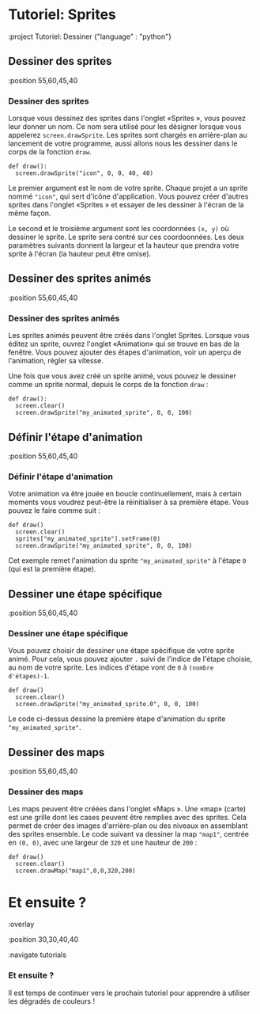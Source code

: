 # Tutoriel: Sprites

:project Tutoriel: Dessiner {"language" : "python"}

## Dessiner des sprites

:position 55,60,45,40

### Dessiner des sprites

Lorsque vous dessinez des sprites dans l'onglet &laquo;Sprites <i class="fa fa-image"></i>&raquo;, vous pouvez leur donner un nom.
Ce nom sera utilisé pour les désigner lorsque vous appelerez ```screen.drawSprite```. Les sprites
sont chargés en arrière-plan au lancement de votre programme, aussi allons nous les dessiner
dans le corps de la fonction ```draw```.

```
def draw():
  screen.drawSprite("icon", 0, 0, 40, 40)
```

Le premier argument est le nom de votre sprite. Chaque projet a un sprite nommé
`"icon"`, qui sert d'icône d'application. Vous pouvez créer d'autres sprites dans
l'onglet &laquo;Sprites <i class="fa fa-image"></i>&raquo; et essayer de les dessiner à l'écran de la même façon.

Le second et le troisième argument sont les coordonnées `(x, y)` où dessiner le sprite.
Le sprite sera centré sur ces coordoonnées. Les deux paramètres suivants donnent
la largeur et la hauteur que prendra votre sprite à l'écran (la hauteur peut être omise).

## Dessiner des sprites animés

:position 55,60,45,40

### Dessiner des sprites animés

Les sprites animés peuvent être créés dans l'onglet Sprites. Lorsque vous éditez un sprite,
ouvrez l'onglet &laquo;Animation&raquo; qui se trouve en bas de la fenêtre. Vous pouvez ajouter des étapes d'animation,
voir un aperçu de l'animation, régler sa vitesse.

Une fois que vous avez créé un sprite animé, vous pouvez le dessiner comme un sprite normal,
depuis le corps de la fonction ```draw``` :

```
def draw():
  screen.clear()
  screen.drawSprite("my_animated_sprite", 0, 0, 100) 
```

## Définir l'étape d'animation

:position 55,60,45,40

### Définir l'étape d'animation

Votre animation va être jouée en boucle continuellement, mais à certain moments vous voudrez peut-être
la réinitialiser à sa première étape. Vous pouvez le faire comme suit :

```
def draw()
  screen.clear()
  sprites["my_animated_sprite"].setFrame(0)
  screen.drawSprite("my_animated_sprite", 0, 0, 100)
```

Cet exemple remet l'animation du sprite `"my_animated_sprite"` à l'étape `0` (qui est la première étape).

## Dessiner une étape spécifique

:position 55,60,45,40

### Dessiner une étape spécifique

Vous pouvez choisir de dessiner une étape spécifique de votre sprite animé. Pour cela, vous pouvez ajouter `.` suivi de
l'indice de l'étape choisie, au nom de votre sprite. Les indices d'étape vont de `0` à `(nombre d'étapes)-1`.

```
def draw()
  screen.clear()
  screen.drawSprite("my_animated_sprite.0", 0, 0, 100)
```

Le code ci-dessus dessine la première étape d'animation du sprite `"my_animated_sprite"`.

## Dessiner des maps

:position 55,60,45,40

### Dessiner des maps

Les maps peuvent être créées dans l'onglet &laquo;Maps <i class="fa fa-map"></i>&raquo;. Une &laquo;map&raquo; (carte) est une grille dont les cases peuvent être remplies avec
des sprites. Cela permet de créer des images d'arrière-plan ou des niveaux en assemblant des sprites ensemble.
Le code suivant va dessiner la map `"map1"`, centrée en `(0, 0)`, avec une largeur de `320` et une hauteur de `200` :

```
def draw()
  screen.clear()
  screen.drawMap("map1",0,0,320,200)
```

# Et ensuite ?

:overlay

:position 30,30,40,40

:navigate tutorials

### Et ensuite ?

Il est temps de continuer vers le prochain tutoriel pour apprendre à utiliser les dégradés de couleurs !
